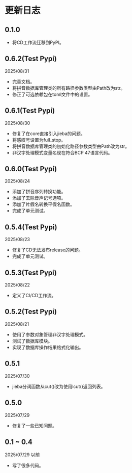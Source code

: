 # 更新日志

## 0.1.0

- 将CD工作流迁移到PyPI。

## 0.6.2(Test Pypi)

2025/08/31

- 完善文档。
- 将拼音数据库管理类的所有路径参数类型由Path改为str。
- 修正了可选依赖包在toml文件中的设置。

## 0.6.1(Test Pypi)

2025/08/30

- 修复了在core直接引入jieba的问题。
- 将感叹号设置为full_stop。
- 将拼音数据库管理类的初始化路径参数类型由Path改为str。
- 非汉字处理模式变量名现在符合BCP 47语言代码。

## 0.6.0(Test Pypi)

2025/08/24

- 添加了拼音序列转换功能。
- 添加了去除音声记号选项。
- 添加了片假名转换平假名函数。
- 完成了单元测试。

## 0.5.4(Test Pypi)

2025/08/23

- 修复了CD无法发布release的问题。
- 完成了单元测试。

## 0.5.3(Test Pypi)

2025/08/22

- 定义了CI/CD工作流。

## 0.5.2(Test Pypi)

2025/08/21

- 使用了参数对象管理非汉字处理模式。
- 测试了数据库模块。
- 实现了数据库操作结果格式化输出。

## 0.5.1

2025/07/30

- jieba分词函数从cut()改为使用lcut()返回列表。

## 0.5.0 

2025/07/29

- 修复了一些已知问题。

## 0.1 ~ 0.4

2025/07/29 以前

- 写了很多代码。